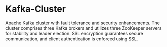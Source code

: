 # Kafka-Cluster
Apache Kafka cluster with fault tolerance and security enhancements. The cluster comprises three Kafka brokers and utilizes three ZooKeeper servers for stability and leader election. SSL encryption guarantees secure communication, and client authentication is enforced using SSL.
